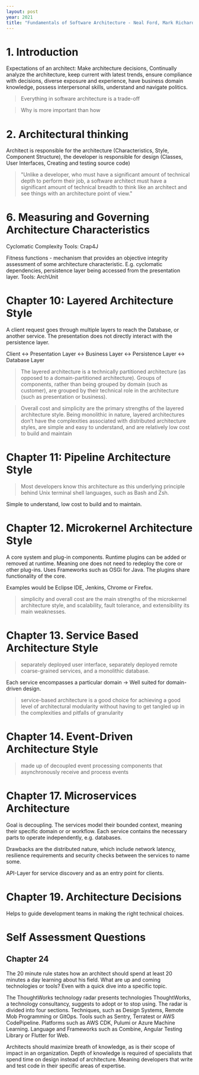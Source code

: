 ```yaml
---
layout: post
year: 2021
title: "Fundamentals of Software Architecture - Neal Ford, Mark Richards"
---
```


# 1. Introduction

Expectations of an architect: Make architecture decisions, Continually analyze the architecture, keep current with latest trends, ensure compliance with decisions, diverse exposure and experience, have business domain knowledge, possess interpersonal skills, understand and navigate politics.

> Everything in software architecture is a trade-off

> Why is more important than how

# 2. Architectural thinking

Architect is responsible for the architecture (Characteristics, Style, Component Structure), the developer is responsible for design (Classes, User Interfaces, Creating and testing source code)

> "Unlike a developer, who must have a significant amount of technical depth to perform their job, a software architect must have a significant amount of technical breadth to think like an architect and see things with an architecture point of view."

# 6. Measuring and Governing Architecture Characteristics

Cyclomatic Complexity
Tools: Crap4J

Fitness functions - mechanism that provides an objective integrity assessment of some architecture characteristic. E.g. cyclomatic dependencies, persistence layer being accessed from the presentation layer.
Tools: ArchUnit

# Chapter 10: Layered Architecture Style

A client request goes through multiple layers to reach the Database, or another service. The presentation does not directly interact with the persistence layer.

Client <-> Presentation Layer <-> Business Layer <-> Persistence Layer <-> Database Layer

> The layered architecture is a technically partitioned architecture (as opposed to a domain-partitioned architecture). Groups of components, rather than being grouped by domain (such as customer), are grouped by their technical role in the architecture (such as presentation or business).

> Overall cost and simplicity are the primary strengths of the layered architecture style. Being monolithic in nature, layered architectures don’t have the complexities associated with distributed architecture styles, are simple and easy to understand, and are relatively low cost to build and maintain

# Chapter 11: Pipeline Architecture Style

> Most developers know this architecture as this underlying principle behind Unix terminal shell languages, such as Bash and Zsh.

Simple to understand, low cost to build and to maintain.

# Chapter 12. Microkernel Architecture Style

A core system and plug-in components. Runtime plugins can be added or removed at runtime. Meaning one does not need to redeploy the core or other plug-ins. Uses Frameworks such as OSGi for Java. The plugins share functionality of the core.

Examples would be Eclipse IDE, Jenkins, Chrome or Firefox.

> simplicity and overall cost are the main strengths of the microkernel architecture style, and scalability, fault tolerance, and extensibility its main weaknesses.

# Chapter 13. Service Based Architecture Style

> separately deployed user interface, separately deployed remote coarse-grained services, and a monolithic database.

Each service encompasses a particular domain -> Well suited for domain-driven design.

> service-based architecture is a good choice for achieving a good level of architectural modularity without having to get tangled up in the complexities and pitfalls of granularity

# Chapter 14. Event-Driven Architecture Style

> made up of decoupled event processing components that asynchronously receive and process events

# Chapter 17. Microservices Architecture

Goal is decoupling. The services model their bounded context, meaning their specific domain or or workflow. Each service contains the necessary parts to operate independently, e.g. databases.

Drawbacks are the distributed nature, which include network latency, resilience requirements and security checks between the services to name some.

API-Layer for service discovery and as an entry point for clients.

# Chapter 19. Architecture Decisions

Helps to guide development teams in making the right technical choices.

## 

# Self Assessment Questions

## Chapter 24

The 20 minute rule states how an architect should spend at least 20 minutes a day learning about his field. What are up and coming technologies or tools? Even with a quick dive into a specific topic.

The ThoughtWorks technology radar presents technologies ThoughtWorks, a technology consultancy, suggests to adopt or to stop using. The radar is divided into four sections. Techniques, such as Design Systems, Remote Mob Programming or GitOps. Tools such as Sentry, Terratest or AWS CodePipeline. Platforms such as AWS CDK, Pulumi or Azure Machine Learning. Language and Frameworks such as Combine, Angular Testing Library or Flutter for Web.

Architects should maximize breath of knowledge, as is their scope of impact in an organization. Depth of knowledge is required of specialists that spend time on design instead of architecture. Meaning developers that write and test code in their specific areas of expertise.

